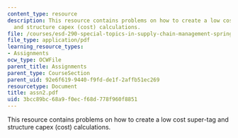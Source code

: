 ```yaml
---
content_type: resource
description: This resource contains problems on how to create a low cost super-tag
  and structure capex (cost) calculations.
file: /courses/esd-290-special-topics-in-supply-chain-management-spring-2005/3bcc89bc68a9f0ecf68d778f960f8851_assn2.pdf
file_type: application/pdf
learning_resource_types:
- Assignments
ocw_type: OCWFile
parent_title: Assignments
parent_type: CourseSection
parent_uid: 92e6f619-9440-f9fd-de1f-2affb51ec269
resourcetype: Document
title: assn2.pdf
uid: 3bcc89bc-68a9-f0ec-f68d-778f960f8851
---
```

This resource contains problems on how to create a low cost super-tag and structure capex (cost) calculations.

